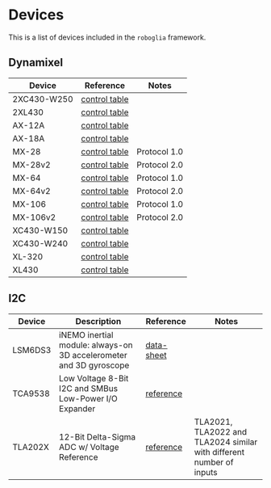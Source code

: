 # Devices

This is a list of devices included in the ``roboglia`` framework.

## Dynamixel

Device      | Reference                                                                      | Notes
------------|--------------------------------------------------------------------------------|-------
2XC430-W250 | [control table](https://emanual.robotis.com/docs/en/dxl/x/2xc430-w250/#control-table)
2XL430      | [control table](https://emanual.robotis.com/docs/en/dxl/x/2xl430-w250/#control-table-data-address) |
AX-12A      | [control table](http://emanual.robotis.com/docs/en/dxl/ax/ax-12a/#control-table) |
AX-18A      | [control table](http://emanual.robotis.com/docs/en/dxl/ax/ax-18a/#control-table) |
MX-28       | [control table](https://emanual.robotis.com/docs/en/dxl/mx/mx-28/#control-table) | Protocol 1.0
MX-28v2     | [control table](https://emanual.robotis.com/docs/en/dxl/mx/mx-28-2/#control-table) | Protocol 2.0
MX-64       | [control table](https://emanual.robotis.com/docs/en/dxl/mx/mx-64/#control-table) | Protocol 1.0
MX-64v2     | [control table](https://emanual.robotis.com/docs/en/dxl/mx/mx-64-2/#control-table) | Protocol 2.0
MX-106      | [control table](https://emanual.robotis.com/docs/en/dxl/mx/mx-106/#control-table) | Protocol 1.0
MX-106v2    | [control table](https://emanual.robotis.com/docs/en/dxl/mx/mx-106-2/#control-table) | Protocol 2.0
XC430-W150  | [control table](https://emanual.robotis.com/docs/en/dxl/x/xc430-w150/#control-table)
XC430-W240  | [control table](https://emanual.robotis.com/docs/en/dxl/x/xc430-w240/#control-table)
XL-320      | [control table](http://emanual.robotis.com/docs/en/dxl/x/xl320/#control-table)
XL430       | [control table](https://emanual.robotis.com/docs/en/dxl/x/xl430-w250/#control-table)

## I2C

Device | Description | Reference | Notes
-------|-------------|-----------|-------|
LSM6DS3 | iNEMO inertial module: always-on 3D accelerometer and 3D gyroscope | [data-sheet](https://www.st.com/resource/en/datasheet/lsm6ds3.pdf)
TCA9538 | Low Voltage 8-Bit I2C and SMBus Low-Power I/O Expander | [reference](https://www.ti.com/product/TCA9538)
TLA202X | 12-Bit Delta-Sigma ADC w/ Voltage Reference | [reference](https://www.ti.com/product/TLA2024) | TLA2021, TLA2022 and TLA2024 similar with different number of inputs
